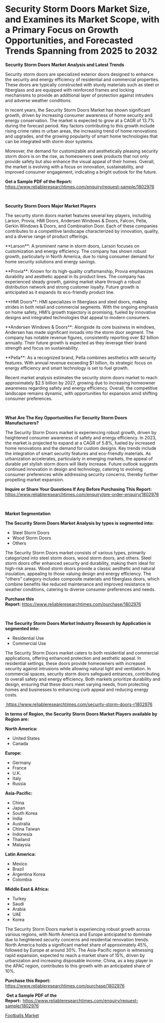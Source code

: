 <p><h1>Security Storm Doors Market Size, and Examines its Market Scope, with a Primary Focus on Growth Opportunities, and Forecasted Trends Spanning from 2025 to 2032</h1></p><p><strong>Security Storm Doors Market Analysis and Latest Trends</strong></p>
<p><p>Security storm doors are specialized exterior doors designed to enhance the security and energy efficiency of residential and commercial properties. These doors are typically constructed with sturdy materials such as steel or fiberglass and are equipped with reinforced frames and locking mechanisms to provide an additional layer of protection against intruders and adverse weather conditions. </p><p>In recent years, the Security Storm Doors Market has shown significant growth, driven by increasing consumer awareness of home security and energy conservation. The market is expected to grow at a CAGR of 13.7% during the forecast period. Key factors contributing to this growth include rising crime rates in urban areas, the increasing trend of home renovations and upgrades, and the growing popularity of smart home technologies that can be integrated with storm door systems. </p><p>Moreover, the demand for customizable and aesthetically pleasing security storm doors is on the rise, as homeowners seek products that not only provide safety but also enhance the visual appeal of their homes. Overall, the market is evolving with a focus on innovation, sustainability, and improved consumer engagement, indicating a bright outlook for the future.</p></p>
<p><strong>Get a Sample PDF of the Report:&nbsp;</strong> <a href="https://www.reliableresearchtimes.com/enquiry/request-sample/1802976?utm_campaign=2229&utm_medium=2&utm_source=Github&utm_content=ia&utm_term=06022025&utm_id=security-storm-doors">https://www.reliableresearchtimes.com/enquiry/request-sample/1802976</a></p>
<p>&nbsp;</p>
<p><strong>Security Storm Doors Major Market Players</strong></p>
<p><p>The security storm doors market features several key players, including Larson, Provia, HMI Doors, Andersen Windows & Doors, Falcon, Pella, Gerkin Windows & Doors, and Combination Door. Each of these companies contributes to a competitive landscape characterized by innovation, quality, and a diverse range of product offerings.</p><p>**Larson**: A prominent name in storm doors, Larson focuses on customization and energy efficiency. The company has shown robust growth, particularly in North America, due to rising consumer demand for home security solutions and energy savings.</p><p>**Provia**: Known for its high-quality craftsmanship, Provia emphasizes durability and aesthetic appeal in its product lines. The company has experienced steady growth, gaining market share through a robust distribution network and strong customer loyalty. Future growth is anticipated as it expands its eco-friendly product line.</p><p>**HMI Doors**: HMI specializes in fiberglass and steel doors, making strides in both retail and commercial segments. With the ongoing emphasis on home safety, HMI’s growth trajectory is promising, fueled by innovative designs and integrated technologies that appeal to modern consumers.</p><p>**Andersen Windows & Doors**: Alongside its core business in windows, Andersen has made significant inroads into the storm door segment. The company has notable revenue figures, consistently reporting over $2 billion annually. Their future growth is expected as they leverage their brand strength and focus on sustainability.</p><p>**Pella**: As a recognized brand, Pella combines aesthetics with security features. With annual revenue exceeding $1 billion, its strategic focus on energy efficiency and smart technology is set to fuel growth.</p><p>Recent market analysis estimates the security storm doors market to reach approximately $2.5 billion by 2027, growing due to increasing homeowner awareness regarding safety and energy efficiency. Overall, the competitive landscape remains dynamic, with opportunities for expansion amid shifting consumer preferences.</p></p>
<p>&nbsp;</p>
<p><strong>What Are The Key Opportunities For Security Storm Doors Manufacturers?</strong></p>
<p><p>The Security Storm Doors market is experiencing robust growth, driven by heightened consumer awareness of safety and energy efficiency. In 2023, the market is projected to expand at a CAGR of 5.8%, fueled by increased home renovations and the demand for custom designs. Key trends include the integration of smart security features and eco-friendly materials. As urbanization accelerates, particularly in emerging markets, the appeal of durable yet stylish storm doors will likely increase. Future outlook suggests continued innovation in design and technology, catering to evolving consumer preferences while addressing security concerns, thereby further propelling market expansion.</p></p>
<p><strong>Inquire or Share Your Questions If Any Before Purchasing This Report:</strong> <a href="https://www.reliableresearchtimes.com/enquiry/pre-order-enquiry/1802976?utm_campaign=2229&utm_medium=2&utm_source=Github&utm_content=ia&utm_term=06022025&utm_id=security-storm-doors">https://www.reliableresearchtimes.com/enquiry/pre-order-enquiry/1802976</a></p>
<p>&nbsp;</p>
<p><strong>Market Segmentation</strong></p>
<p><strong>The Security Storm Doors Market Analysis by types is segmented into:</strong></p>
<p><ul><li>Steel Storm Doors</li><li>Wood Storm Doors</li><li>Others</li></ul></p>
<p><p>The Security Storm Doors market consists of various types, primarily categorized into steel storm doors, wood storm doors, and others. Steel storm doors offer enhanced security and durability, making them ideal for high-risk areas. Wood storm doors provide a classic aesthetic and natural insulation, appealing to those valuing design and energy efficiency. The "others" category includes composite materials and fiberglass doors, which combine benefits like reduced maintenance and improved resistance to weather conditions, catering to diverse consumer preferences and needs.</p></p>
<p><strong>Purchase this Report:&nbsp;</strong><a href="https://www.reliableresearchtimes.com/purchase/1802976?utm_campaign=2229&utm_medium=2&utm_source=Github&utm_content=ia&utm_term=06022025&utm_id=security-storm-doors">https://www.reliableresearchtimes.com/purchase/1802976</a></p>
<p>&nbsp;</p>
<p><strong>The Security Storm Doors Market Industry Research by Application is segmented into:</strong></p>
<p><ul><li>Residential Use</li><li>Commercial Use</li></ul></p>
<p><p>The Security Storm Doors market caters to both residential and commercial applications, offering enhanced protection and aesthetic appeal. In residential settings, these doors provide homeowners with increased security against intrusions while allowing natural light and ventilation. In commercial spaces, security storm doors safeguard entrances, contributing to overall safety and energy efficiency. Both markets prioritize durability and design, ensuring that these doors meet varying needs, from protecting homes and businesses to enhancing curb appeal and reducing energy costs.</p></p>
<p><a href="https://www.reliableresearchtimes.com/security-storm-doors-r1802976?utm_campaign=2229&utm_medium=2&utm_source=Github&utm_content=ia&utm_term=06022025&utm_id=security-storm-doors">&nbsp;https://www.reliableresearchtimes.com/security-storm-doors-r1802976</a></p>
<p><strong>In terms of Region, the Security Storm Doors Market Players available by Region are:</strong></p>
<p>
    <p> <strong> North America: </strong>
        <ul>
            <li>United States</li>
            <li>Canada</li>
        </ul>
        </p> 
    <p> <strong> Europe: </strong>
        <ul>
            <li>Germany</li>
            <li>France</li>
            <li>U.K.</li>
            <li>Italy</li>
            <li>Russia</li>
        </ul>
        </p> 
    <p> <strong> Asia-Pacific: </strong>
        <ul>
            <li>China</li>
            <li>Japan</li>
            <li>South Korea</li>
            <li>India</li>
            <li>Australia</li>
            <li>China Taiwan</li>
            <li>Indonesia</li>
            <li>Thailand</li>
            <li>Malaysia</li>
        </ul>
        </p> 
    <p> <strong> Latin America: </strong>
        <ul>
            <li>Mexico</li>
            <li>Brazil</li>
            <li>Argentina Korea</li>
            <li>Colombia</li>
        </ul>
        </p> 
    <p> <strong> Middle East & Africa: </strong>
        <ul>
            <li>Turkey</li>
            <li>Saudi</li>
            <li>Arabia</li>
            <li>UAE</li>
            <li>Korea</li>
        </ul>
    </p>
    </p>
<p><p>The Security Storm Doors market is experiencing robust growth across various regions, with North America and Europe anticipated to dominate due to heightened security concerns and residential renovation trends. North America holds a significant market share of approximately 45%, followed by Europe at around 30%. The Asia-Pacific region is witnessing rapid expansion, expected to reach a market share of 15%, driven by urbanization and increasing disposable income. China, as a key player in the APAC region, contributes to this growth with an anticipated share of 10%.</p></p>
<p><strong>Purchase this Report: </strong><a href="https://www.reliableresearchtimes.com/purchase/1802976?utm_campaign=2229&utm_medium=2&utm_source=Github&utm_content=ia&utm_term=06022025&utm_id=security-storm-doors">https://www.reliableresearchtimes.com/purchase/1802976</a></p>
<p>&nbsp;<strong>Get a Sample PDF of the Report:&nbsp;&nbsp;</strong><a href="https://www.reliableresearchtimes.com/enquiry/request-sample/1802976?utm_campaign=2229&utm_medium=2&utm_source=Github&utm_content=ia&utm_term=06022025&utm_id=security-storm-doors">https://www.reliableresearchtimes.com/enquiry/request-sample/1802976</a></p>
<p><strong></strong></p>
<p><p><a href="https://github.com/DianaWilson796/Market-Research-Report-List-1/blob/main/footballs-market.md?utm_campaign=2229&utm_medium=2&utm_source=Github&utm_content=ia&utm_term=06022025&utm_id=security-storm-doors">Footballs Market</a></p></p>